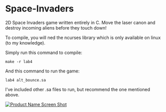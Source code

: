 # Space-Invaders
2D Space Invaders game written entirely in C. Move the laser canon and destroy incoming aliens before they touch down!

To compile, you will ned the ncurses library which is only available on linux (to my knowledge). 

Simply run this command to compile:

```make -r lab4```

And this command to run the game:

```lab4 alt_bounce.sa```

I've included other .sa files to run, but recommend the one mentioned above.

[![Product Name Screen Shot][product-screenshot]](https://example.com)

[product-screenshot]: images/screenshot.png
